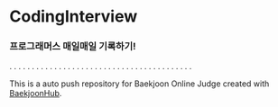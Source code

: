 # CodingInterview

### 프로그래머스 매일매일 기록하기!
.
.
.
.
.
.
.
.
.
.
.
.
.
.
.
.
.
.
.
.
.
.
.
.
.
.
.
.
.
.
.
.
.
.
.
.
.
.
.
.
.

This is a auto push repository for Baekjoon Online Judge created with [BaekjoonHub](https://github.com/BaekjoonHub/BaekjoonHub).
